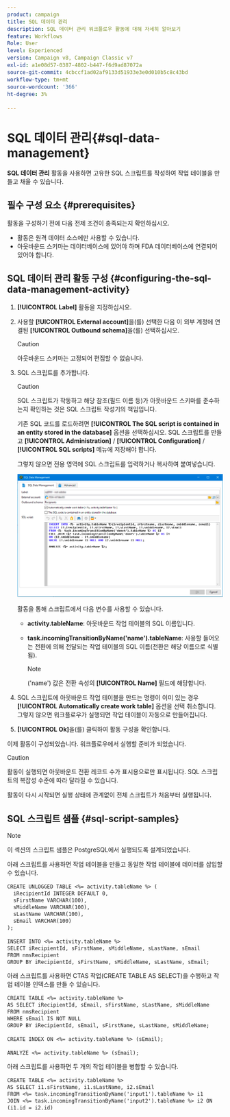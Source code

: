 ```yaml
---
product: campaign
title: SQL 데이터 관리
description: SQL 데이터 관리 워크플로우 활동에 대해 자세히 알아보기
feature: Workflows
Role: User
level: Experienced
version: Campaign v8, Campaign Classic v7
exl-id: a1e08d57-0387-4802-b447-f6d9ad87072a
source-git-commit: 4cbccf1ad02af9133d51933e3e0d010b5c8c43bd
workflow-type: tm+mt
source-wordcount: '366'
ht-degree: 3%

---
```


# SQL 데이터 관리{#sql-data-management}

**SQL 데이터 관리** 활동을 사용하면 고유한 SQL 스크립트를 작성하여 작업 테이블을 만들고 채울 수 있습니다.

## 필수 구성 요소 {#prerequisites}

활동을 구성하기 전에 다음 전제 조건이 충족되는지 확인하십시오.

* 활동은 원격 데이터 소스에만 사용할 수 있습니다.
* 아웃바운드 스키마는 데이터베이스에 있어야 하며 FDA 데이터베이스에 연결되어 있어야 합니다.


## SQL 데이터 관리 활동 구성 {#configuring-the-sql-data-management-activity}

1. **[!UICONTROL Label]** 활동을 지정하십시오.
1. 사용할 **[!UICONTROL External account]**&#x200B;을(를) 선택한 다음 이 외부 계정에 연결된 **[!UICONTROL Outbound schema]**&#x200B;을(를) 선택하십시오.

   >[!CAUTION]
   >
   >아웃바운드 스키마는 고정되어 편집할 수 없습니다.

1. SQL 스크립트를 추가합니다.

   >[!CAUTION]
   >
   >SQL 스크립트가 작동하고 해당 참조(필드 이름 등)가 아웃바운드 스키마를 준수하는지 확인하는 것은 SQL 스크립트 작성기의 책임입니다.

   기존 SQL 코드를 로드하려면 **[!UICONTROL The SQL script is contained in an entity stored in the database]** 옵션을 선택하십시오. SQL 스크립트를 만들고 **[!UICONTROL Administration]** / **[!UICONTROL Configuration]** / **[!UICONTROL SQL scripts]** 메뉴에 저장해야 합니다.

   그렇지 않으면 전용 영역에 SQL 스크립트를 입력하거나 복사하여 붙여넣습니다.

   ![](assets/sql_datamanagement.png)

   활동을 통해 스크립트에서 다음 변수를 사용할 수 있습니다.

   * **activity.tableName**: 아웃바운드 작업 테이블의 SQL 이름입니다.
   * **task.incomingTransitionByName(&#39;name&#39;).tableName**: 사용할 들어오는 전환에 의해 전달되는 작업 테이블의 SQL 이름(전환은 해당 이름으로 식별됨).

     >[!NOTE]
     >
     >(&#39;name&#39;) 값은 전환 속성의 **[!UICONTROL Name]** 필드에 해당합니다.

1. SQL 스크립트에 아웃바운드 작업 테이블을 만드는 명령이 이미 있는 경우 **[!UICONTROL Automatically create work table]** 옵션을 선택 취소합니다. 그렇지 않으면 워크플로우가 실행되면 작업 테이블이 자동으로 만들어집니다.
1. **[!UICONTROL Ok]**&#x200B;을(를) 클릭하여 활동 구성을 확인합니다.

이제 활동이 구성되었습니다. 워크플로우에서 실행할 준비가 되었습니다.

>[!CAUTION]
>
>활동이 실행되면 아웃바운드 전환 레코드 수가 표시용으로만 표시됩니다. SQL 스크립트의 복잡성 수준에 따라 달라질 수 있습니다.
>  
>활동이 다시 시작되면 실행 상태에 관계없이 전체 스크립트가 처음부터 실행됩니다.

## SQL 스크립트 샘플 {#sql-script-samples}

>[!NOTE]
>
>이 섹션의 스크립트 샘플은 PostgreSQL에서 실행되도록 설계되었습니다.

아래 스크립트를 사용하면 작업 테이블을 만들고 동일한 작업 테이블에 데이터를 삽입할 수 있습니다.

```
CREATE UNLOGGED TABLE <%= activity.tableName %> (
  iRecipientId INTEGER DEFAULT 0,
  sFirstName VARCHAR(100),
  sMiddleName VARCHAR(100),
  sLastName VARCHAR(100),
  sEmail VARCHAR(100)
);

INSERT INTO <%= activity.tableName %>
SELECT iRecipientId, sFirstName, sMiddleName, sLastName, sEmail
FROM nmsRecipient
GROUP BY iRecipientId, sFirstName, sMiddleName, sLastName, sEmail;
```

아래 스크립트를 사용하면 CTAS 작업(CREATE TABLE AS SELECT)을 수행하고 작업 테이블 인덱스를 만들 수 있습니다.

```
CREATE TABLE <%= activity.tableName %>
AS SELECT iRecipientId, sEmail, sFirstName, sLastName, sMiddleName
FROM nmsRecipient
WHERE sEmail IS NOT NULL
GROUP BY iRecipientId, sEmail, sFirstName, sLastName, sMiddleName;

CREATE INDEX ON <%= activity.tableName %> (sEmail);

ANALYZE <%= activity.tableName %> (sEmail);
```

아래 스크립트를 사용하면 두 개의 작업 테이블을 병합할 수 있습니다.

```
CREATE TABLE <%= activity.tableName %>
AS SELECT i1.sFirstName, i1.sLastName, i2.sEmail
FROM <%= task.incomingTransitionByName('input1').tableName %> i1
JOIN <%= task.incomingTransitionByName('input2').tableName %> i2 ON (i1.id = i2.id)
```
